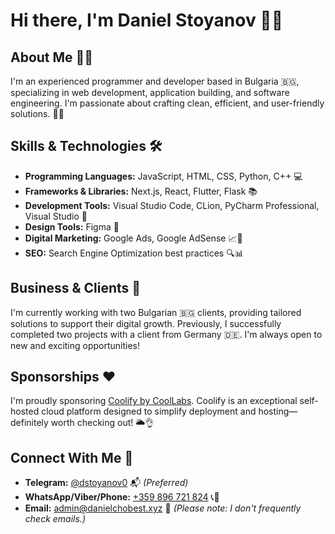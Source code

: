 # Hi there, I'm Daniel Stoyanov 👋😄

## About Me 🧑‍💻
I'm an experienced programmer and developer based in Bulgaria 🇧🇬, specializing in web development, application building, and software engineering. I'm passionate about crafting clean, efficient, and user-friendly solutions. 🚀✨

## Skills & Technologies 🛠️
- **Programming Languages:** JavaScript, HTML, CSS, Python, C++ 💻
- **Frameworks & Libraries:** Next.js, React, Flutter, Flask 📚
- **Development Tools:** Visual Studio Code, CLion, PyCharm Professional, Visual Studio 🔧
- **Design Tools:** Figma 🎨
- **Digital Marketing:** Google Ads, Google AdSense 📈💸
- **SEO:** Search Engine Optimization best practices 🔍📊

## Business & Clients 🤝
I'm currently working with two Bulgarian 🇧🇬 clients, providing tailored solutions to support their digital growth. Previously, I successfully completed two projects with a client from Germany 🇩🇪. I'm always open to new and exciting opportunities!

## Sponsorships ❤️
I'm proudly sponsoring [Coolify by CoolLabs](https://github.com/coollabsio/coolify). Coolify is an exceptional self-hosted cloud platform designed to simplify deployment and hosting—definitely worth checking out! 🌥️👌

## Connect With Me 📲
- **Telegram:** [@dstoyanov0](https://t.me/dstoyanov0) 📬 *(Preferred)*
- **WhatsApp/Viber/Phone:** [+359 896 721 824](tel:+359896721824) 📞💬
- **Email:** [admin@danielchobest.xyz](mailto:admin@danielchobest.xyz) 📧 *(Please note: I don't frequently check emails.)*
